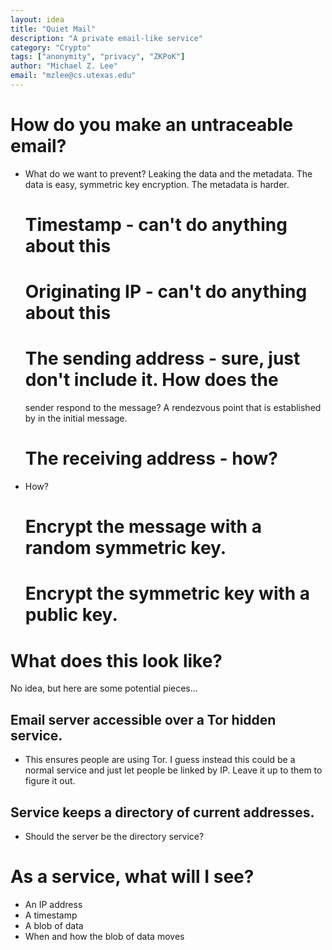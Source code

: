 ```yaml
---
layout: idea
title: "Quiet Mail"
description: "A private email-like service"
category: "Crypto"
tags: ["anonymity", "privacy", "ZKPoK"]
author: "Michael Z. Lee"
email: "mzlee@cs.utexas.edu"
---
```


How do you make an untraceable email?
===
  + What do we want to prevent?
    Leaking the data and the metadata.  The data is easy, symmetric
    key encryption.  The metadata is harder.
    # Timestamp - can't do anything about this
    # Originating IP - can't do anything about this
    # The sending address - sure, just don't include it.  How does the
      sender respond to the message?  A rendezvous point that is
      established by in the initial message.
    # The receiving address - how?
  + How?
    # Encrypt the message with a random symmetric key.
    # Encrypt the symmetric key with a public key.

What does this look like?
===
No idea, but here are some potential pieces...

Email server accessible over a Tor hidden service.
---
  + This ensures people are using Tor.  I guess instead this could be
    a normal service and just let people be linked by IP.  Leave it up
    to them to figure it out.

Service keeps a directory of current addresses.
---
  + Should the server be the directory service?

As a service, what will I see?
===
  + An IP address
  + A timestamp
  + A blob of data
  + When and how the blob of data moves
